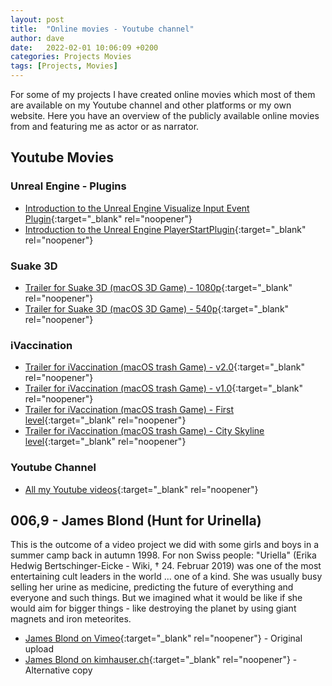 ```yaml
---
layout: post
title:  "Online movies - Youtube channel"
author: dave
date:   2022-02-01 10:06:09 +0200
categories: Projects Movies
tags: [Projects, Movies]
---
```


For some of my projects I have created online movies which most of them are available on my Youtube channel and other platforms or my own website. Here you have an overview of the publicly available online movies from and featuring me as actor or as narrator.

## Youtube Movies
### Unreal Engine - Plugins
- [Introduction to the Unreal Engine Visualize Input Event Plugin](vieplugin){:target="_blank" rel="noopener"}
- [Introduction to the Unreal Engine PlayerStartPlugin][playerstartplugin]{:target="_blank" rel="noopener"}

### Suake 3D
- [Trailer for Suake 3D (macOS 3D Game) - 1080p][suake3d-video]{:target="_blank" rel="noopener"}
- [Trailer for Suake 3D (macOS 3D Game) - 540p][suake3d-video-540p]{:target="_blank" rel="noopener"}

### iVaccination
- [Trailer for iVaccination (macOS trash Game) - v2.0][ivaccination-video-v2]{:target="_blank" rel="noopener"}
- [Trailer for iVaccination (macOS trash Game) - v1.0][ivaccination-video]{:target="_blank" rel="noopener"}
- [Trailer for iVaccination (macOS trash Game) - First level][ivaccination-video-first-level]{:target="_blank" rel="noopener"}
- [Trailer for iVaccination (macOS trash Game) - City Skyline level][ivaccination-video-city-skyline]{:target="_blank" rel="noopener"}

### Youtube Channel
- [All my Youtube videos][youtube-videos]{:target="_blank" rel="noopener"}

## 006,9 - James Blond (Hunt for Urinella)
This is the outcome of a video project we did with some girls and boys in a summer camp back in autumn 1998. For non Swiss people: "Uriella" (Erika Hedwig Bertschinger-Eicke - Wiki, † 24. Februar 2019) was one of the most entertaining cult leaders in the world ... one of a kind. She was usually busy selling her urine as medicine, predicting the future of everything and everyone and such things. But we imagined what it would be like if she would aim for bigger things - like destroying the planet by using giant magnets and iron meteorites.
- [James Blond on Vimeo][james-vimeo]{:target="_blank" rel="noopener"} - Original upload
- [James Blond on kimhauser.ch][james-kim]{:target="_blank" rel="noopener"} - Alternative copy

[vieplugin]: https://youtu.be/eqyuU1cIx8I
[youtube-videos]: https://www.youtube.com/channel/UCl07bgN24I-9twgFsTLyMjw
[james-vimeo]: https://vimeo.com/1554154
[james-kim]: https://kimhauser.ch/index.php/personal/private-projects/james-blond-006-9
[playerstartplugin]: https://www.youtube.com/watch?v=AiyZcPeSFOo
[ivaccination-video-v2]: https://www.youtube.com/watch?v=sWwcMc0H-MU
[ivaccination-video]: https://www.youtube.com/watch?v=3_yCJG52TXw
[ivaccination-video-first-level]: https://www.youtube.com/watch?v=xyJoT_pchg4
[ivaccination-video-city-skyline]: https://www.youtube.com/watch?v=APYdlmHBtTk
[suake3d-video]: https://www.youtube.com/watch?v=Ld3hXotjtUM
[suake3d-video-540p]: https://www.youtube.com/watch?v=OMtgrZbgNt8
